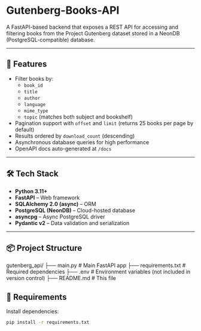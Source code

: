 # Gutenberg-Books-API

A FastAPI-based backend that exposes a REST API for accessing and filtering books from the Project Gutenberg dataset stored in a NeonDB (PostgreSQL-compatible) database.

---

## 🚀 Features

- Filter books by:
  - `book_id`
  - `title`
  - `author`
  - `language`
  - `mime_type`
  - `topic` (matches both subject and bookshelf)
- Pagination support with `offset` and `limit` (returns 25 books per page by default)
- Results ordered by `download_count` (descending)
- Asynchronous database queries for high performance
- OpenAPI docs auto-generated at `/docs`

---

## 🛠️ Tech Stack

- **Python 3.11+**
- **FastAPI** – Web framework
- **SQLAlchemy 2.0 (async)** – ORM
- **PostgreSQL (NeonDB)** – Cloud-hosted database
- **asyncpg** – Async PostgreSQL driver
- **Pydantic v2** – Data validation and serialization

---

## 📦 Project Structure
gutenberg_api/
├── main.py # Main FastAPI app
├── requirements.txt # Required dependencies
├── .env # Environment variables (not included in version control)
├── README.md # This file

## 📄 Requirements

Install dependencies:

```bash
pip install -r requirements.txt
